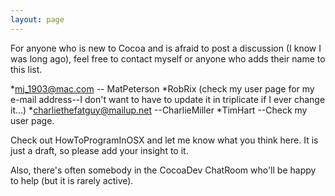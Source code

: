 ```yaml
---
layout: page
---
```


For anyone who is new to Cocoa and is afraid to post a discussion (I know I was long ago), feel free to contact myself or anyone who adds their name to this list.


*mj_1903@mac.com -- MatPeterson
*RobRix (check my user page for my e-mail address--I don't want to have to update it in triplicate if I ever change it...)
*charliethefatguy@mailup.net --CharlieMiller
*TimHart --Check my user page.


Check out HowToProgramInOSX and let me know what you think here.  It is just a draft, so please add your insight to it.

Also, there's often somebody in the CocoaDev ChatRoom who'll be happy to help (but it is rarely active).
